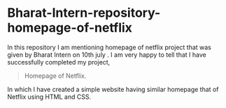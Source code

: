 # Bharat-Intern-repository-homepage-of-netflix
In this repository I am mentioning homepage of netflix project that was given by Bharat Intern on 10th july .
I am very happy to tell that I have successfully completed my project,
> Homepage of Netflix.

In which I have created a simple website having similar homepage that of Netflix using HTML and CSS.

